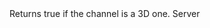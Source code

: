 <function name="Is3D" parent="IGModAudioChannel" type="classfunc">
	<description>
		Returns true if the channel is a 3D one.
	</description>
	<realm>Server</realm>
	<rets>
		<ret name="" type="boolean"></ret>
	</rets>
</function>
